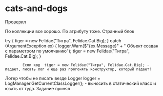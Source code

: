 # cats-and-dogs


Проверил

По коллекции все хорошо.
По атрибуту тоже.
Странный блок 

try
            {
                tiger = new Felidae("Тигра", Felidae.Cat.Big);
            }
            catch (ArgumentException ex)
            {
                logger.Warn($"{ex.Message}" + " Объект создан с параметром по умолчанию");
                tiger = new Felidae("Тигра", Felidae.Cat.Big);
            }
            
            Если код  tiger = new Felidae("Тигра", Felidae.Cat.Big); - падает, писать лог и еще раз прогонять конструктор, который падает?
            
Логер чтобы не писать везде Logger logger = LogManager.GetCurrentClassLogger(); - выносить в статический класс и юзать от туда.
Задание принял
